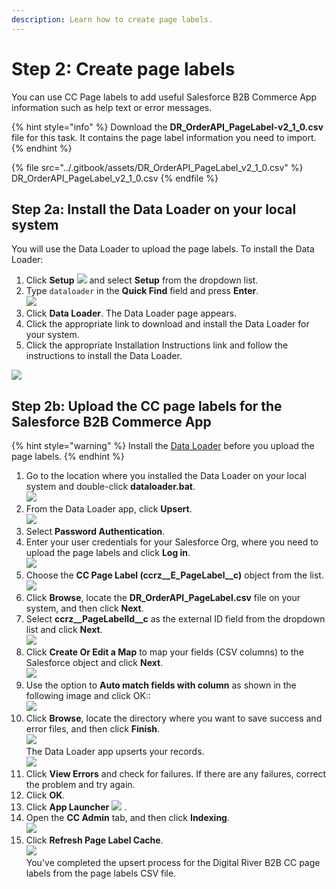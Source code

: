 ```yaml
---
description: Learn how to create page labels.
---
```


# Step 2: Create page labels

You can use CC Page labels to add useful Salesforce B2B Commerce App information such as help text or error messages.

{% hint style="info" %}
Download the **DR\_OrderAPI\_PageLabel-v2\_1\_0.csv** file for this task. It contains the page label information you need to import.&#x20;
{% endhint %}

{% file src="../.gitbook/assets/DR_OrderAPI_PageLabel_v2_1_0.csv" %}
DR\_OrderAPI\_PageLabel\_v2\_1\_0.csv
{% endfile %}

## Step 2a: Install the Data Loader on your local system <a href="#step-8a-install-the-data-loader-on-your-local-system" id="step-8a-install-the-data-loader-on-your-local-system"></a>

You will use the Data Loader to upload the page labels. To install the Data Loader:

1. Click **Setup** ![](<../.gitbook/assets/setupicon (8) (1).png>) and select **Setup** from the dropdown list.
2. Type `dataloader` in the **Quick Find** field and press **Enter**. \
   ![](<../.gitbook/assets/Install DR B2B API Connector54.png>)
3. Click **Data Loader**. The Data Loader page appears.&#x20;
4. Click the appropriate link to download and install the Data Loader for your system.
5. Click the appropriate Installation Instructions link and follow the instructions to install the Data Loader.

![](<../.gitbook/assets/Install DR B2B API Connector55.png>)

## Step 2b: Upload the CC page labels for the Salesforce B2B Commerce App <a href="#step-8b-upload-the-cc-page-labels-for-the-digital-river-app" id="step-8b-upload-the-cc-page-labels-for-the-digital-river-app"></a>

{% hint style="warning" %}
Install the [Data Loader](step-2-create-page-labels.md#step-8a-install-the-data-loader-on-your-local-system) before you upload the page labels.
{% endhint %}

1. Go to the location where you installed the Data Loader on your local system and double-click **dataloader.bat**. \
   ![](<../.gitbook/assets/Install DR B2B API Connector56.png>)
2. &#x20;From the Data Loader app, click **Upsert**. \
   ![](<../.gitbook/assets/Install DR B2B API Connector57.png>)
3. Select **Password Authentication**.
4. Enter your user credentials for your Salesforce Org, where you need to upload the page labels and click **Log in**. \
   ![](<../.gitbook/assets/Install DR B2B API Connector58.png>)
5. Choose the **CC Page Label (ccrz\_\_E\_PageLabel\_\_c)** object from the list. ![](<../.gitbook/assets/Install DR B2B API Connector59.png>)
6. Click **Browse**, locate the **DR\_OrderAPI\_PageLabel.csv** file on your system, and then click **Next**.
7. Select **ccrz\_\_PageLabelId\_\_c** as the external ID field from the dropdown list and click **Next**. \
   ![](<../.gitbook/assets/Install DR B2B API Connector60.png>)
8. Click **Create Or Edit a Map** to map your fields (CSV columns) to the Salesforce object and click **Next**.\
   ![](../.gitbook/assets/install-dr-b2b-api-connector61.png)
9. Use the option to **Auto match fields with column** as shown in the following image and click OK:: \
   ![](../.gitbook/assets/Step2PageLabels9.png)
10. Click **Browse**, locate the directory where you want to save success and error files, and then click **Finish**. \
    ![](<../.gitbook/assets/Install DR B2B API Connector63.png>) \
    The Data Loader app upserts your records. \
    ![](<../.gitbook/assets/Install DR B2B API Connector64.png>)
11. Click **View Errors** and check for failures. If there are any failures, correct the problem and try again.
12. Click **OK**.
13. Click **App Launcher** ![](<../.gitbook/assets/applauncher (4).png>) .
14. Open the **CC Admin** tab, and then click **Indexing**. \
    ![](../.gitbook/assets/Step2#15.png)
15. Click **Refresh Page Label Cache**. \
    ![](<../.gitbook/assets/Install DR B2B API Connector67.png>) \
    You've completed the upsert process for the Digital River B2B CC page labels from the page labels CSV file.&#x20;
